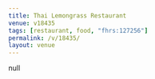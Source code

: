```yaml
---
title: Thai Lemongrass Restaurant
venue: v18435
tags: [restaurant, food, "fhrs:127256"]
permalink: /v/18435/
layout: venue
---
```

null